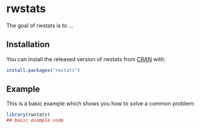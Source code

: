 
# rwstats

<!-- badges: start -->
<!-- badges: end -->

The goal of rwstats is to ...

## Installation

You can install the released version of rwstats from [CRAN](https://CRAN.R-project.org) with:

``` r
install.packages("rwstats")
```

## Example

This is a basic example which shows you how to solve a common problem:

``` r
library(rwstats)
## basic example code
```

